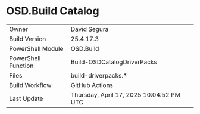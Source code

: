 ﻿# OSD.Build Catalog

| | |
|-|-|
| Owner | David Segura |
| Build Version | 25.4.17.3 |
| PowerShell Module | OSD.Build |
| PowerShell Function | Build-OSDCatalogDriverPacks |
| Files | build-driverpacks.* |
| Build Workflow | GitHub Actions |
| Last Update | Thursday, April 17, 2025 10:04:52 PM UTC |
